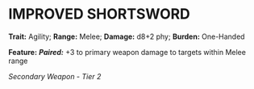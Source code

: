 ﻿---
tags:
  - Item
  - Weapon
name: 'IMPROVED SHORTSWORD'
trait: 'Agility'
range: 'Melee'
damage: 'd8+2 phy'
burden: 'One-Handed'
feat_name: 'Paired'
feat_text: '+3 to primary weapon damage to targets within Melee range'
primary_or_secondary: 'Secondary Weapon'
tier: 2
---

# IMPROVED SHORTSWORD

**Trait:** Agility; **Range:** Melee; **Damage:** d8+2 phy; **Burden:** One-Handed

**Feature:** ***Paired:*** +3 to primary weapon damage to targets within Melee range

*Secondary Weapon - Tier 2*
